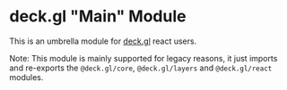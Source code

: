 # deck.gl "Main" Module

This is an umbrella module for [deck.gl](http://deck.gl/#/) react users.

Note: This module is mainly supported for legacy reasons, it just imports and re-exports the `@deck.gl/core`, `@deck.gl/layers` and `@deck.gl/react` modules.